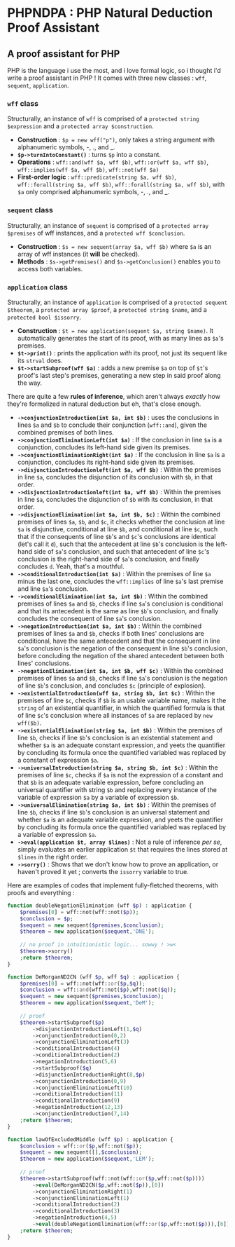 # PHPNDPA : PHP Natural Deduction Proof Assistant
## A proof assistant for PHP
PHP is the language i use the most, and i love formal logic, so i thought i'd write a proof assistant in PHP !
It comes with three new classes : `wff`, `sequent`, `application`.
### `wff` class
Structurally, an instance of `wff` is comprised of a `protected string $expression` and a `protected array $construction`.
- **Construction** : `$p = new wff("p")`, only takes a string argument with alphanumeric symbols, -, ., and _.
- **`$p->turnIntoConstant()`** : turns `$p` into a constant.
- **Operations** : `wff::and(wff $a, wff $b)`, `wff::or(wff $a, wff $b)`, `wff::implies(wff $a, wff $b)`, `wff::not(wff $a)`
- **First-order logic** : `wff::predicate(string $a, wff $b)`, `wff::forall(string $a, wff $b)`, `wff::forall(string $a, wff $b)`, with `$a` only comprised alphanumeric symbols, -, ., and _.

### `sequent` class
Structurally, an instance of `sequent` is comprised of a `protected array $premises` of wff instances, and a `protected wff $conclusion`.
- **Construction** : `$s = new sequent(array $a, wff $b)` where `$a` is an array of wff instances (it **will** be checked).
- **Methods** : `$s->getPremises()` and `$s->getConclusion()` enables you to access both variables.

### `application` class
Structurally, an instance of `application` is comprised of a `protected sequent $theorem`, a `protected array $proof`, a `protected string $name`, and a `protected bool $issorry`.

- **Construction** : `$t = new application(sequent $a, string $name)`. It automatically generates the start of its proof, with as many lines as `$a`'s premises.
- **`$t->print()`** : prints the application _with_ its proof, not just its sequent like its `strval` does.
- **`$t->startSubproof(wff $a)`** : adds a new premise `$a` on top of `$t`'s proof's last step's premises, generating a new step in said proof along the way.

There are quite a few **rules of inference**, which aren't always _exactly_ how they're formalized in natural deduction but eh, that's close enough.
- **`->conjunctionIntroduction(int $a, int $b)`** : uses the conclusions in lines `$a` and `$b` to conclude their conjunction (`wff::and`), given the combined premises of both lines.
- **`->conjunctionEliminationLeft(int $a)`** : If the conclusion in line `$a` is a conjunction, concludes its left-hand side given its premises.
- **`->conjunctionEliminationRight(int $a)`** : If the conclusion in line `$a` is a conjunction, concludes its right-hand side given its premises.
- **`->disjunctionIntroductionleft(int $a, wff $b)`** : Within the premises in line `$a`, concludes the disjunction of its conclusion with `$b`, in that order.
- **`->disjunctionIntroductionleft(int $a, wff $b)`** : Within the premises in line `$a`, concludes the disjunction of `$b` with its conclusion, in that order.
- **`->disjunctionElimination(int $a, int $b, $c)`** : Within the combined premises of lines `$a`, `$b`, and `$c`, it checks whether the conclusion at line `$a` is disjunctive, conditional at line `$b`, and conditional at line `$c`, such that if the consequents of line `$b`'s and `$c`'s conclusions are identical (let's call it `d`), such that the antecedent at line `$b`'s conclusion is the left-hand side of `$a`'s conclusion, and such that antecedent of line `$c`'s conclusion is the right-hand side of `$a`'s conclusion, and finally concludes `d`. Yeah, that's a mouthful.
- **`->conditionalIntroduction(int $a)`** : Within the premises of line `$a` minus the last one, concludes the `wff::implies` of line `$a`'s last premise and line `$a`'s conclusion.
- **`->conditionalElimination(int $a, int $b)`** : Within the combined premises of lines `$a` and `$b`, checks if line `$a`'s conclusion is conditional and that its antecedent is the same as line `$b`'s conclusion, and finally concludes the consequent of line `$a`'s conclusion.
- **`->negationIntroduction(int $a, int $b)`** : Within the combined premises of lines `$a` and `$b`, checks if both lines' conclusions are conditional, have the same antecedent and that the consequent in line `$a`'s conclusion is the negation of the consequent in line `$b`'s conclusion, before concluding the negation of the shared antecedent between both lines' conclusions.
- **`->negationElimination(int $a, int $b, wff $c)`** : Within the combined premises of lines `$a` and `$b`, checks if line `$a`'s conclusion is the negation of line `$b`'s conclusion, and concludes `$c` (principle of explosion).
- **`->existentialIntroduction(wff $a, string $b, int $c)`** : Within the premises of line `$c`, checks if `$b` is an usable variable name, makes it the `string` of an existential quantifier, in which the quantified formula is that of line `$c`'s conclusion where all instances of `$a` are replaced by `new wff($b)`.
- **`->existentialElimination(string $a, int $b)`** : Within the premises of line `$b`, checks if line `$b`'s conclusion is an existential statement and whether `$a` is an adequate constant expression, and yeets the quantifier by concluding its formula once the quantified variabled was replaced by a constant of expression `$a`.
- **`->universalIntroduction(string $a, string $b, int $c)`** : Within the premises of line `$c`, checks if `$a` is not the expression of a constant and that `$b` is an adequate variable expression, before concluding an universal quantifier with string `$b` and replacing every instance of the variable of expression `$a` by a variable of expression `$b`.
- **`->universalElimination(string $a, int $b)`** : Within the premises of line `$b`, checks if line `$b`'s conclusion is an universal statement and whether `$a` is an adequate variable expression, and yeets the quantifier by concluding its formula once the quantified variabled was replaced by a variable of expression `$a`.
- **`->eval(application $t, array $lines)`** : Not a rule of inference _per se_, simply evaluates an earlier application `$t` that requires the lines stored at `$lines` in the right order.
- **`->sorry()`** : Shows that we don't know how to prove an application, or haven't proved it yet ; converts the `issorry` variable to true.

Here are examples of codes that implement fully-fletched theorems, with proofs and everything :
```php
function doubleNegationElimination (wff $p) : application {
	$premises[0] = wff::not(wff::not($p));
	$conclusion = $p;
	$sequent = new sequent($premises,$conclusion);
	$theorem = new application($sequent,'DNE');
	
	// no proof in intuitionistic logic... sowwy ! >w<
	$theorem->sorry()
	;return $theorem;
}

function DeMorganND2CN (wff $p, wff $q) : application {
	$premises[0] = wff::not(wff::or($p,$q));
	$conclusion = wff::and(wff::not($p),wff::not($q));
	$sequent = new sequent($premises,$conclusion);
	$theorem = new application($sequent,'DeM');
	
	// proof
	$theorem->startSubproof($p)
		->disjunctionIntroductionLeft(1,$q)
		->conjunctionIntroduction(0,2)
		->conjunctionEliminationLeft(3)
		->conditionalIntroduction(4)
		->conditionalIntroduction(2)
		->negationIntroduction(5,6)
		->startSubproof($q)
		->disjunctionIntroductionRight(8,$p)
		->conjunctionIntroduction(0,9)
		->conjunctionEliminationLeft(10)
		->conditionalIntroduction(11)
		->conditionalIntroduction(9)
		->negationIntroduction(12,13)
		->conjunctionIntroduction(7,14)
	;return $theorem;
}

function lawOfExcludedMiddle (wff $p) : application {
	$conclusion = wff::or($p,wff::not($p));
	$sequent = new sequent([],$conclusion);
	$theorem = new application($sequent,'LEM');
	
	// proof
	$theorem->startSubproof(wff::not(wff::or($p,wff::not($p))))
		->eval(DeMorganND2CN($p,wff::not($p)),[0])
		->conjunctionEliminationRight(1)
		->conjunctionEliminationLeft(1)
		->conditionalIntroduction(2)
		->conditionalIntroduction(3)
		->negationIntroduction(4,5)
		->eval(doubleNegationElimination(wff::or($p,wff::not($p))),[6])
	;return $theorem;
}
```
